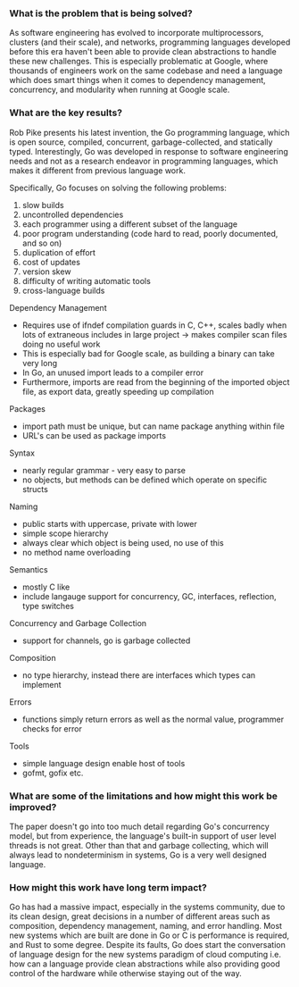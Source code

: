### What is the problem that is being solved?

As software engineering has evolved to incorporate multiprocessors, clusters (and their scale), and networks, programming languages developed before this era haven't been able to provide clean abstractions to handle these new challenges. This is especially problematic at Google, where thousands of engineers work on the same codebase and need a language which does smart things when it comes to dependency management, concurrency, and modularity when running at Google scale.

### What are the key results?

Rob Pike presents his latest invention, the Go programming language, which is open source, compiled, concurrent, garbage-collected, and statically typed. Interestingly, Go was developed in response to software engineering needs and not as a research endeavor in programming languages, which makes it different from previous language work.

Specifically, Go focuses on solving the following problems: 

1. slow builds
2. uncontrolled dependencies
3. each programmer using a different subset of the language
4. poor program understanding (code hard to read, poorly documented, and so on)
5. duplication of effort
6. cost of updates
7. version skew
8. difficulty of writing automatic tools
9. cross-language builds

Dependency Management
- Requires use of ifndef compilation guards in C, C++, scales badly when lots of extraneous includes in large project -> makes compiler scan files doing no useful work
- This is especially bad for Google scale, as building a binary can take very long
- In Go, an unused import leads to a compiler error
- Furthermore, imports are read from the beginning of the imported object file, as export data, greatly speeding up compilation

Packages
- import path must be unique, but can name package anything within file
- URL's can be used as package imports

Syntax
- nearly regular grammar - very easy to parse
- no objects, but methods can be defined which operate on specific structs

Naming
- public starts with uppercase, private with lower
- simple scope hierarchy
- always clear which object is being used, no use of this
- no method name overloading

Semantics
- mostly C like
- include langauge support for concurrency, GC, interfaces, reflection, type switches

Concurrency and Garbage Collection
- support for channels, go is garbage collected

Composition
- no type hierarchy, instead there are interfaces which types can implement

Errors
- functions simply return errors as well as the normal value, programmer checks for error

Tools
- simple language design enable host of tools
- gofmt, gofix etc.

### What are some of the limitations and how might this work be improved?

The paper doesn't go into too much detail regarding Go's concurrency model, but from experience, the language's built-in support of user level threads is not great. Other than that and garbage collecting, which will always lead to nondeterminism in systems, Go is a very well designed language.

### How might this work have long term impact?

Go has had a massive impact, especially in the systems community, due to its clean design, great decisions in a number of different areas such as composition, dependency management, naming, and error handling. Most new systems which are built are done in Go or C is performance is required, and Rust to some degree. Despite its faults, Go does start the conversation of language design for the new systems paradigm of cloud computing i.e. how can a language provide clean abstractions while also providing good control of the hardware while otherwise staying out of the way.